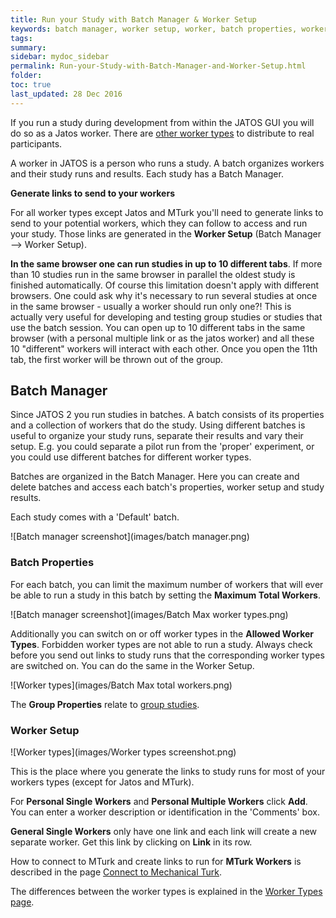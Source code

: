 ```yaml
---
title: Run your Study with Batch Manager & Worker Setup
keywords: batch manager, worker setup, worker, batch properties, worker setup, group properties
tags:
summary:
sidebar: mydoc_sidebar
permalink: Run-your-Study-with-Batch-Manager-and-Worker-Setup.html
folder:
toc: true
last_updated: 28 Dec 2016
---
```


If you run a study during development from within the JATOS GUI you will do so as a Jatos worker. There are [other worker types](Worker-Types.html) to distribute to real participants.

A worker in JATOS is a person who runs a study. A batch organizes workers and their study runs and results. Each study has a Batch Manager.

**Generate links to send to your workers**

For all worker types except Jatos and MTurk you'll need to generate links to send to your potential workers, which they can follow to access and run your study. Those links are generated in the **Worker Setup** (Batch Manager --> Worker Setup).

**In the same browser one can run studies in up to 10 different tabs**. If more than 10 studies run in the same browser in parallel the oldest study is finished automatically. Of course this limitation doesn't apply with different browsers. One could ask why it's necessary to run several studies at once in the same browser - usually a worker should run only one?! This is actually very useful for developing and testing group studies or studies that use the batch session. You can open up to 10 different tabs in the same browser (with a personal multiple link or as the jatos worker) and all these 10 "different" workers will interact with each other. Once you open the 11th tab, the first worker will be thrown out of the group. 

## Batch Manager

Since JATOS 2 you run studies in batches. A batch consists of its properties and a collection of workers that do the study. Using different batches is useful to organize your study runs, separate their results and vary their setup. E.g. you could separate a pilot run from the 'proper' experiment, or you could use different batches for different worker types.

Batches are organized in the Batch Manager. Here you can create and delete batches and access each batch's properties, worker setup and study results.

Each study comes with a 'Default' batch.

![Batch manager screenshot](images/batch manager.png)

### Batch Properties

For each batch, you can limit the maximum number of workers that will ever be able to run a study in this batch by setting the **Maximum Total Workers**.

![Batch manager screenshot](images/Batch Max worker types.png)

Additionally you can switch on or off worker types in the **Allowed Worker Types**. Forbidden worker types are not able to run a study. Always check before you send out links to study runs that the corresponding worker types are switched on. You can do the same in the Worker Setup.

![Worker types](images/Batch Max total workers.png)

The **Group Properties** relate to [group studies](Group-Study-Properties.html).

### Worker Setup

![Worker types](images/Worker types screenshot.png)

This is the place where you generate the links to study runs for most of your workers types (except for Jatos and MTurk). 

For **Personal Single Workers** and **Personal Multiple Workers** click **Add**. You can enter a worker description or identification in the 'Comments' box.

**General Single Workers** only have one link and each link will create a new separate worker. Get this link by clicking on **Link** in its row.

How to connect to MTurk and create links to run for **MTurk Workers** is described in the page [Connect to Mechanical Turk](Connect-to-Mechanical-Turk.html).

The differences between the worker types is explained in the [Worker Types page](Worker-Types.html).
